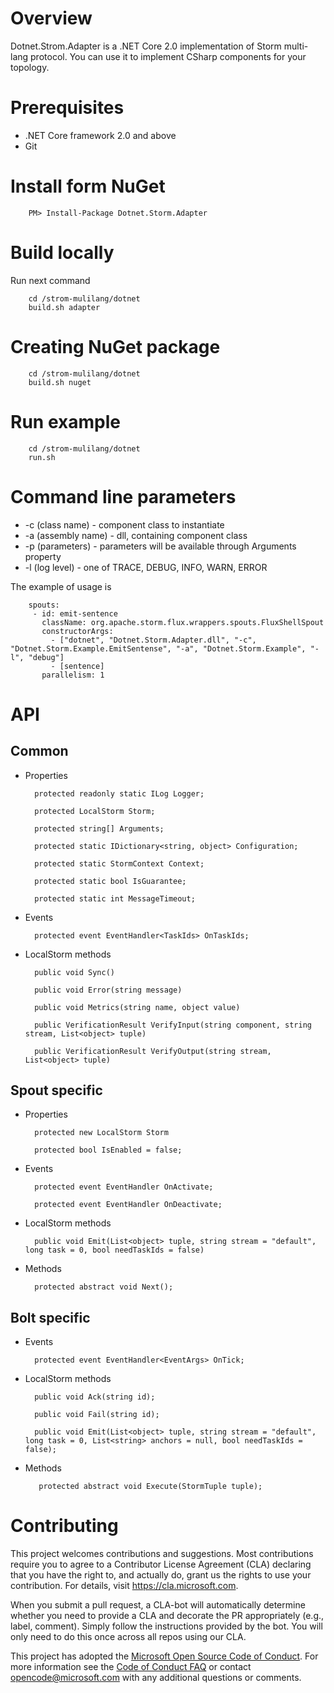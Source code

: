 Overview
========
Dotnet.Strom.Adapter is a .NET Core 2.0 implementation of Storm multi-lang protocol. You can use it to implement CSharp components for your topology. 

Prerequisites
========
 
* .NET Core framework 2.0 and above
* Git

Install form NuGet
========
		PM> Install-Package Dotnet.Storm.Adapter

Build locally
========
Run next command

		cd /strom-mulilang/dotnet
		build.sh adapter

Creating NuGet package
========

		cd /strom-mulilang/dotnet
		build.sh nuget

Run example
========

		cd /strom-mulilang/dotnet
		run.sh

Command line parameters
========

* -c (class name) - component class to instantiate
* -a (assembly name) - dll, containing component class
* -p (parameters) - parameters will be available through Arguments property
* -l (log level) - one of TRACE, DEBUG, INFO, WARN, ERROR

The example of usage is 

		spouts:
		 - id: emit-sentence
		   className: org.apache.storm.flux.wrappers.spouts.FluxShellSpout
		   constructorArgs:
		     - ["dotnet", "Dotnet.Storm.Adapter.dll", "-c", "Dotnet.Storm.Example.EmitSentense", "-a", "Dotnet.Storm.Example", "-l", "debug"]
		     - [sentence]
		   parallelism: 1

API
========

## Common

- Properties

        protected readonly static ILog Logger;

        protected LocalStorm Storm;

        protected string[] Arguments;

        protected static IDictionary<string, object> Configuration;

        protected static StormContext Context;

        protected static bool IsGuarantee;

        protected static int MessageTimeout;
        
- Events

        protected event EventHandler<TaskIds> OnTaskIds;

- LocalStorm methods

        public void Sync()

        public void Error(string message)

        public void Metrics(string name, object value)

        public VerificationResult VerifyInput(string component, string stream, List<object> tuple)

        public VerificationResult VerifyOutput(string stream, List<object> tuple)
            
## Spout specific
- Properties

        protected new LocalStorm Storm

        protected bool IsEnabled = false;

- Events

        protected event EventHandler OnActivate;

        protected event EventHandler OnDeactivate;

- LocalStorm methods

        public void Emit(List<object> tuple, string stream = "default", long task = 0, bool needTaskIds = false)

- Methods

        protected abstract void Next();

## Bolt specific
- Events

        protected event EventHandler<EventArgs> OnTick;

- LocalStorm methods

        public void Ack(string id);

        public void Fail(string id);

        public void Emit(List<object> tuple, string stream = "default", long task = 0, List<string> anchors = null, bool needTaskIds = false);

- Methods

         protected abstract void Execute(StormTuple tuple);

# Contributing

This project welcomes contributions and suggestions.  Most contributions require you to agree to a
Contributor License Agreement (CLA) declaring that you have the right to, and actually do, grant us
the rights to use your contribution. For details, visit https://cla.microsoft.com.

When you submit a pull request, a CLA-bot will automatically determine whether you need to provide
a CLA and decorate the PR appropriately (e.g., label, comment). Simply follow the instructions
provided by the bot. You will only need to do this once across all repos using our CLA.

This project has adopted the [Microsoft Open Source Code of Conduct](https://opensource.microsoft.com/codeofconduct/).
For more information see the [Code of Conduct FAQ](https://opensource.microsoft.com/codeofconduct/faq/) or
contact [opencode@microsoft.com](mailto:opencode@microsoft.com) with any additional questions or comments.
